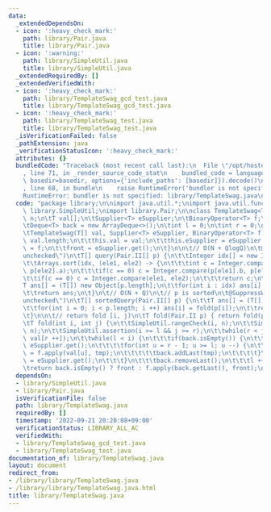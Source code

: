 ```yaml
---
data:
  _extendedDependsOn:
  - icon: ':heavy_check_mark:'
    path: library/Pair.java
    title: library/Pair.java
  - icon: ':warning:'
    path: library/SimpleUtil.java
    title: library/SimpleUtil.java
  _extendedRequiredBy: []
  _extendedVerifiedWith:
  - icon: ':heavy_check_mark:'
    path: library/TemplateSwag_gcd_test.java
    title: library/TemplateSwag_gcd_test.java
  - icon: ':heavy_check_mark:'
    path: library/TemplateSwag_test.java
    title: library/TemplateSwag_test.java
  _isVerificationFailed: false
  _pathExtension: java
  _verificationStatusIcon: ':heavy_check_mark:'
  attributes: {}
  bundledCode: "Traceback (most recent call last):\n  File \"/opt/hostedtoolcache/Python/3.10.6/x64/lib/python3.10/site-packages/onlinejudge_verify/documentation/build.py\"\
    , line 71, in _render_source_code_stat\n    bundled_code = language.bundle(stat.path,\
    \ basedir=basedir, options={'include_paths': [basedir]}).decode()\n  File \"/opt/hostedtoolcache/Python/3.10.6/x64/lib/python3.10/site-packages/onlinejudge_verify/languages/user_defined.py\"\
    , line 68, in bundle\n    raise RuntimeError('bundler is not specified: {}'.format(str(path)))\n\
    RuntimeError: bundler is not specified: library/TemplateSwag.java\n"
  code: "package library;\n\nimport java.util.*;\nimport java.util.function.*;\nimport\
    \ library.SimpleUtil;\nimport library.Pair;\n\nclass TemplateSwag<T> {\n\tint\
    \ n;\n\tT val[];\n\tSupplier<T> eSupplier;\n\tBinaryOperator<T> f;\n\n\tT front;\n\
    \tDeque<T> back = new ArrayDeque<>();\n\tint l = 0;\n\tint r = 0;\n\n\t// O(1)\n\
    \tTemplateSwag(T[] val, Supplier<T> eSupplier, BinaryOperator<T> f) {\n\t\tn =\
    \ val.length;\n\t\tthis.val = val;\n\t\tthis.eSupplier = eSupplier;\n\t\tthis.f\
    \ = f;\n\t\tfront = eSupplier.get();\n\t}\n\n\t// O(N + QlogQ)\n\t@SuppressWarnings(\"\
    unchecked\")\n\tT[] query(Pair.II[] p) {\n\t\tInteger idx[] = new Integer[p.length];\n\
    \t\tArrays.sort(idx, (ele1, ele2) -> {\n\t\t\tint c = Integer.compare(p[ele1].a,\
    \ p[ele2].a);\n\t\t\tif(c == 0) c = Integer.compare(p[ele1].b, p[ele2].b);\n\t\
    \t\tif(c == 0) c = Integer.compare(ele1, ele2);\n\t\t\treturn c;\n\t\t});\n\t\t\
    T ans[] = (T[]) new Object[p.length];\n\t\tfor(int i : idx) ans[i] = fold(p[i]);\n\
    \t\treturn ans;\n\t}\n\t// O(N + Q)\n\t// p is sorted\n\t@SuppressWarnings(\"\
    unchecked\")\n\tT[] sortedQuery(Pair.II[] p) {\n\t\tT ans[] = (T[]) new Object[p.length];\n\
    \t\tfor(int i = 0; i < p.length; i ++) ans[i] = fold(p[i]);\n\t\treturn ans;\n\
    \t}\n\n\t// return fold [i, j)\n\tT fold(Pair.II p) { return fold(p.a, p.b); }\n\
    \tT fold(int i, int j) {\n\t\tSimpleUtil.rangeCheck(i, n);\n\t\tSimpleUtil.inclusiveRangeCheck(j,\
    \ n);\n\t\tSimpleUtil.assertion(i >= l && j >= r);\n\t\twhile(r < j) front = f.apply(front,\
    \ val[r ++]);\n\t\twhile(l < i) {\n\t\t\tif(back.isEmpty()) {\n\t\t\t\tT tmp =\
    \ eSupplier.get();\n\t\t\t\tfor(int u = r - 1; u >= l; u --) {\n\t\t\t\t\ttmp\
    \ = f.apply(val[u], tmp);\n\t\t\t\t\tback.addLast(tmp);\n\t\t\t\t}\n\t\t\t\tfront\
    \ = eSupplier.get();\n\t\t\t}\n\t\t\tback.removeLast();\n\t\t\tl ++;\n\t\t}\n\t\
    \treturn back.isEmpty() ? front : f.apply(back.getLast(), front);\n\t}\n}"
  dependsOn:
  - library/SimpleUtil.java
  - library/Pair.java
  isVerificationFile: false
  path: library/TemplateSwag.java
  requiredBy: []
  timestamp: '2022-09-21 20:20:08+09:00'
  verificationStatus: LIBRARY_ALL_AC
  verifiedWith:
  - library/TemplateSwag_gcd_test.java
  - library/TemplateSwag_test.java
documentation_of: library/TemplateSwag.java
layout: document
redirect_from:
- /library/library/TemplateSwag.java
- /library/library/TemplateSwag.java.html
title: library/TemplateSwag.java
---
```

